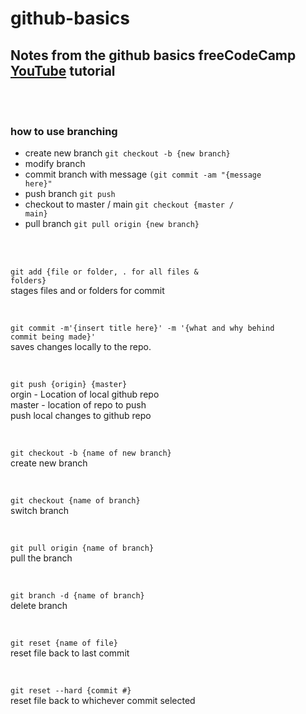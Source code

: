 # github-basics

<h2>Notes from the github basics freeCodeCamp <a href="https://www.youtube.com/watch?v=RGOj5yH7evk">YouTube</a> tutorial</h2>

<br>
<br>

<h3>how to use branching</h3>

* create new branch <code>git checkout -b {new branch}</code>
* modify branch
* commit branch with message <code>(git commit -am "{message here}"</code>
* push branch <code>git push</code>
* checkout to master / main <code>git checkout {master / main}</code>
* pull branch <code>git pull origin {new branch}</code>

<br>
<br>

<code>git add {file or folder, . for all files & folders}</code><br>
stages files and or folders for commit<br>

<br>

<code>git commit -m'{insert title here}' -m '{what and why behind commit being made}'</code><br>
saves changes locally to the repo.<br>

<br>

<code>git push {origin} {master}</code><br>
orgin - Location of local github repo<br>
master - location of repo to push<br>
push local changes to github repo<br>

<br>

<code>git checkout -b {name of new branch}</code><br>
create new branch<br>

<br>

<code>git checkout {name of branch}</code><br>
switch branch<br>

<br>

<code>git pull origin {name of branch}</code><br>
pull the branch<br>

<br>

<code>git branch -d {name of branch}</code><br>
delete branch<br>

<br>

<code>git reset {name of file}</code><br>
reset file back to last commit<br>

<br>

<code>git reset --hard {commit #}</code><br>
reset file back to whichever commit selected<br>

<br>
<br>
